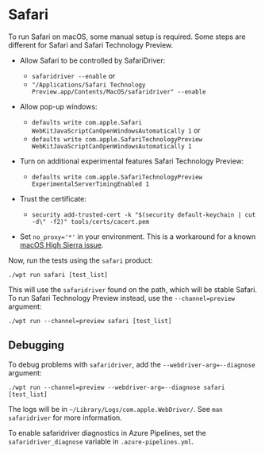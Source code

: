 # Safari

To run Safari on macOS, some manual setup is required. Some steps are different
for Safari and Safari Technology Preview.

  * Allow Safari to be controlled by SafariDriver:
    * `safaridriver --enable` or
    * `"/Applications/Safari Technology Preview.app/Contents/MacOS/safaridriver" --enable`

  * Allow pop-up windows:
    * `defaults write com.apple.Safari WebKitJavaScriptCanOpenWindowsAutomatically 1` or
    * `defaults write com.apple.SafariTechnologyPreview WebKitJavaScriptCanOpenWindowsAutomatically 1`

  * Turn on additional experimental features Safari Technology Preview:
    * `defaults write com.apple.SafariTechnologyPreview ExperimentalServerTimingEnabled 1`

  * Trust the certificate:
    * `security add-trusted-cert -k "$(security default-keychain | cut -d\" -f2)" tools/certs/cacert.pem`

  * Set `no_proxy='*'` in your environment. This is a
    workaround for a known
    [macOS High Sierra issue](https://github.com/web-platform-tests/wpt/issues/9007).

Now, run the tests using the `safari` product:
```
./wpt run safari [test_list]
```

This will use the `safaridriver` found on the path, which will be stable Safari.
To run Safari Technology Preview instead, use the `--channel=preview` argument:
```
./wpt run --channel=preview safari [test_list]
```

## Debugging

To debug problems with `safaridriver`, add the `--webdriver-arg=--diagnose`
argument:
```
./wpt run --channel=preview --webdriver-arg=--diagnose safari [test_list]
```

The logs will be in `~/Library/Logs/com.apple.WebDriver/`.
See `man safaridriver` for more information.

To enable safaridriver diagnostics in Azure Pipelines, set the
`safaridriver_diagnose` variable in `.azure-pipelines.yml`.
